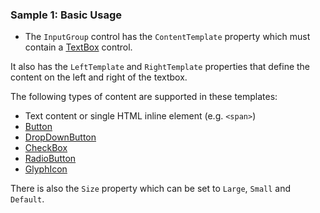 ### Sample 1: Basic Usage

* The `InputGroup` control has the `ContentTemplate` property which must contain a [TextBox](/docs/controls/builtin/TextBox) control.

It also has the `LeftTemplate` and `RightTemplate` properties that define the content on the left and right of the textbox.

The following types of content are supported in these templates:

* Text content or single HTML inline element (e.g. `<span>`)
* [Button](/docs/controls/bootstrap/Button)
* [DropDownButton](/docs/controls/bootstrap/DropDownButton)
* [CheckBox](/docs/controls/bootstrap/CheckBox) 
* [RadioButton](/docs/controls/bootstrap/RadioButton) 
* [GlyphIcon](/docs/controls/bootstrap/GlyphIcon) 

There is also the `Size` property which can be set to `Large`, `Small` and `Default`.
